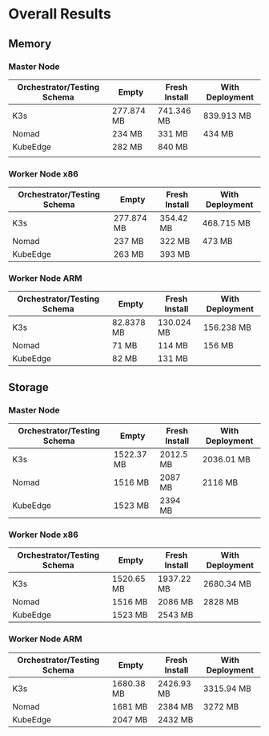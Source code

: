 # Overall Results

## Memory

### Master Node

| Orchestrator/Testing Schema | Empty      | Fresh Install | With Deployment |
| --------------------------- | ---------- | ------------- | --------------- |
| K3s                         | 277.874 MB | 741.346 MB    | 839.913 MB      |
| Nomad                       | 234 MB     | 331 MB        | 434 MB          |
| KubeEdge                    | 282 MB     | 840 MB        |                 |
|                             |            |               |                 |

### Worker Node x86

| Orchestrator/Testing Schema | Empty      | Fresh Install | With Deployment |
| --------------------------- | ---------- | ------------- | --------------- |
| K3s                         | 277.874 MB | 354.42 MB     | 468.715 MB      |
| Nomad                       | 237 MB     | 322 MB        | 473 MB          |
| KubeEdge                    | 263 MB     | 393 MB        |                 |

### Worker Node ARM

| Orchestrator/Testing Schema | Empty      | Fresh Install | With Deployment |
| --------------------------- | ---------- | ------------- | --------------- |
| K3s                         | 82.8378 MB | 130.024 MB    | 156.238 MB      |
| Nomad                       | 71 MB      | 114 MB        | 156 MB          |
| KubeEdge                    | 82 MB      | 131 MB        |                 |

## Storage

### Master Node

| Orchestrator/Testing Schema | Empty      | Fresh Install | With Deployment |
| --------------------------- | ---------- | ------------- | --------------- |
| K3s                         | 1522.37 MB | 2012.5 MB     | 2036.01 MB      |
| Nomad                       | 1516 MB    | 2087 MB       | 2116 MB         |
| KubeEdge                    | 1523 MB    | 2394 MB       |                 |

### Worker Node x86

| Orchestrator/Testing Schema | Empty      | Fresh Install | With Deployment |
| --------------------------- | ---------- | ------------- | --------------- |
| K3s                         | 1520.65 MB | 1937.22 MB    | 2680.34 MB      |
| Nomad                       | 1516 MB    | 2086 MB       | 2828 MB         |
| KubeEdge                    | 1523 MB    | 2543 MB       |                 |

### Worker Node ARM

| Orchestrator/Testing Schema | Empty      | Fresh Install | With Deployment |
| --------------------------- | ---------- | ------------- | --------------- |
| K3s                         | 1680.38 MB | 2426.93 MB    | 3315.94 MB      |
| Nomad                       | 1681 MB    | 2384 MB       | 3272 MB         |
| KubeEdge                    | 2047 MB    | 2432 MB       |                 |